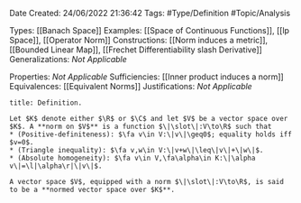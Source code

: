 <div class="topSpace"></div>

Date Created: 24/06/2022 21:36:42
Tags: #Type/Definition #Topic/Analysis

Types: [[Banach Space]]
Examples: [[Space of Continuous Functions]], [[lp Space]], [[Operator Norm]]
Constructions: [[Norm induces a metric]], [[Bounded Linear Map]], [[Frechet Differentiability slash Derivative]]
Generalizations: <i>Not Applicable</i>

Properties: <i>Not Applicable</i>
Sufficiencies: [[Inner product induces a norm]]
Equivalences: [[Equivalent Norms]]
Justifications: <i>Not Applicable</i>

``` ad-Definition
title: Definition.

Let $K$ denote either $\R$ or $\C$ and let $V$ be a vector space over $K$. A **norm on $V$** is a function $\|\slot\|:V\to\R$ such that
* (Positive-definiteness): $\fa v\in V:\|v\|\geq0$; equality holds iff $v=0$.
* (Triangle inequality): $\fa v,w\in V:\|v+w\|\leq\|v\|+\|w\|$.
* (Absolute homogeneity): $\fa v\in V,\fa\alpha\in K:\|\alpha v\|=\l|\alpha\r|\|v\|$.

A vector space $V$, equipped with a norm $\|\slot\|:V\to\R$, is said to be a **normed vector space over $K$**.

```
